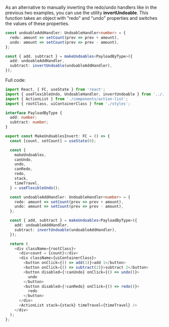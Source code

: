 As an alternative to manually inverting the redo/undo handlers like in the previous two examples, you can use the utility **invertUndoable**. This function takes an object with "redo" and "undo" properties and switches the values of these properties.

```typescript
const undoableAddHandler: UndoableHandler<number> = {
  redo: amount => setCount(prev => prev + amount),
  undo: amount => setCount(prev => prev - amount),
};

const { add, subtract } = makeUndoables<PayloadByType>({
  add: undoableAddHandler,
  subtract: invertUndoable(undoableAddHandler),
});
```

Full code:

```typescript
import React, { FC, useState } from 'react';
import { useFlexibleUndo, UndoableHandler, invertUndoable } from '../.';
import { ActionList } from './components/action-list';
import { rootClass, uiContainerClass } from './styles';

interface PayloadByType {
  add: number;
  subtract: number;
}

export const MakeUndoablesInvert: FC = () => {
  const [count, setCount] = useState(0);

  const {
    makeUndoables,
    canUndo,
    undo,
    canRedo,
    redo,
    stack,
    timeTravel,
  } = useFlexibleUndo();

  const undoableAddHandler: UndoableHandler<number> = {
    redo: amount => setCount(prev => prev + amount),
    undo: amount => setCount(prev => prev - amount),
  };

  const { add, subtract } = makeUndoables<PayloadByType>({
    add: undoableAddHandler,
    subtract: invertUndoable(undoableAddHandler),
  });

  return (
    <div className={rootClass}>
      <div>count = {count}</div>
      <div className={uiContainerClass}>
        <button onClick={() => add(1)}>add 1</button>
        <button onClick={() => subtract(2)}>subtract 2</button>
        <button disabled={!canUndo} onClick={() => undo()}>
          undo
        </button>
        <button disabled={!canRedo} onClick={() => redo()}>
          redo
        </button>
      </div>
      <ActionList stack={stack} timeTravel={timeTravel} />
    </div>
  );
};
```
